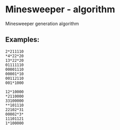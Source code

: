 # Minesweeper - algorithm
Minesweeper generation algorithm

## Examples:

```
2*211110
*4*22*20
13*22*20
01111110
00001110
00001*10
00112110
001*1000
```

```
12*10000
*2110000
33100000
**101110
22102*31
00002*3*
11101121
1*100000
```
